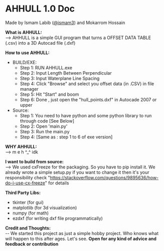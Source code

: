 # AHHULL 1.0 Doc  
Made by Ismam Labib ([@ismam3](https://www.github.com/ismam3)) and Mokarrom Hossain  

**What is AHHULL:**  
--> AHHULL is a simple GUI program that turns a OFFSET DATA TABLE (.csv) into a 3D Autocad file (.dxf)

**How to use AHHULL:**  
- BUILD/EXE:  
  - Step 1: RUN AHHULL.exe  
  - Step 2: Input Length Between Perpendicular  
  - Step 3: Input Waterplane Line Spacing  
  - Step 4: Click "Browse" and select you offset data (in .CSV) in file manager  
  - Step 5: Hit "Start" and boom  
  - Step 6: Done , just open the "hull_points.dxf" in Autocade 2007 or upper  
- Source:  
  - Step 1: You need to have python and some python library to run through code [See Below]  
  - Step 2: Open 'main.py'  
  - Step 3: Run the main.py  
  - Step 4: [Same as : step 1 to 6 of exe version]  

**WHY AHHULL:**  
--> m e h ^_^ idk


**I want to build from source:**  
--> We used cxFreeze for the packaging. So you have to pip install it.
   We already wrote a simple setup.py if you want to change it then it's your responsibility
   check "https://stackoverflow.com/questions/9895636/how-do-i-use-cx-freeze" for details


**Third Party Libs:**  
- tkinter (for gui)  
- matplotlib (for 3d visualization)  
- numpy (for math)  
- ezdxf (for writing dxf file programmatically)  

**Credit and Thoughts:**  
-- We started this project as just a simple hobby project. Who knows what will happen to this after ages. Let's see. **Open for any kind of advice and feedback or contribution**
